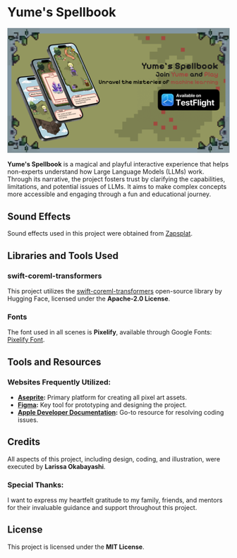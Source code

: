 # Yume's Spellbook

![](image.png)

**Yume's Spellbook** is a magical and playful interactive experience that helps non-experts understand how Large Language Models (LLMs) work. Through its narrative, the project fosters trust by clarifying the capabilities, limitations, and potential issues of LLMs. It aims to make complex concepts more accessible and engaging through a fun and educational journey.

## Sound Effects
Sound effects used in this project were obtained from [Zapsplat](https://www.zapsplat.com).

## Libraries and Tools Used

### swift-coreml-transformers
This project utilizes the [swift-coreml-transformers](https://github.com/huggingface/swift-coreml-transformers) open-source library by Hugging Face, licensed under the **Apache-2.0 License**.

### Fonts
The font used in all scenes is **Pixelify**, available through Google Fonts:
[Pixelify Font](https://fonts.google.com/share?query=pixelify).

## Tools and Resources

### Websites Frequently Utilized:
- **[Aseprite](https://www.aseprite.org/):** Primary platform for creating all pixel art assets.
- **[Figma](https://www.figma.com/):** Key tool for prototyping and designing the project.
- **[Apple Developer Documentation](https://developer.apple.com/documentation/):** Go-to resource for resolving coding issues.

## Credits

All aspects of this project, including design, coding, and illustration, were executed by **Larissa Okabayashi**.

### Special Thanks:
I want to express my heartfelt gratitude to my family, friends, and mentors for their invaluable guidance and support throughout this project.

## License
This project is licensed under the **MIT License**.
